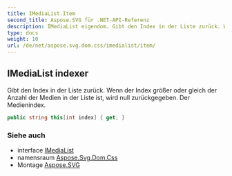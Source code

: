 ```yaml
---
title: IMediaList.Item
second_title: Aspose.SVG für .NET-API-Referenz
description: IMediaList eigendom. Gibt den Index in der Liste zurück. Wenn der Index größer oder gleich der Anzahl der Medien in der Liste ist wird null zurückgegeben. Der Medienindex.
type: docs
weight: 10
url: /de/net/aspose.svg.dom.css/imedialist/item/
---
```

## IMediaList indexer

Gibt den Index in der Liste zurück. Wenn der Index größer oder gleich der Anzahl der Medien in der Liste ist, wird null zurückgegeben. Der Medienindex.

```csharp
public string this[int index] { get; }
```

### Siehe auch

* interface [IMediaList](../)
* namensraum [Aspose.Svg.Dom.Css](../../imedialist/)
* Montage [Aspose.SVG](../../../)


